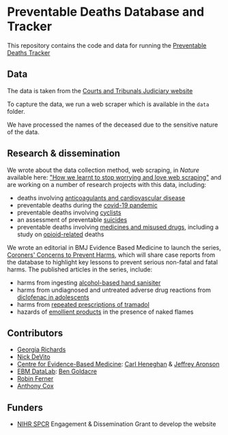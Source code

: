 # Preventable Deaths Database and Tracker

This repository contains the code and data for running the [Preventable Deaths Tracker](http://preventabledeathstracker.net)

## Data

The data is taken from the [Courts and Tribunals Judiciary website](https://www.judiciary.uk/subject/prevention-of-future-deaths/)

To capture the data, we run a web scraper which is available in the `data` folder. 

We have processed the names of the deceased due to the sensitive nature of the data.  


## Research & dissemination 

We wrote about the data collection method, web scraping, in *Nature* available here: ["How we learnt to stop worrying and love web scraping"](https://www.nature.com/articles/d41586-020-02558-0) and are working on a number of research projects with this data, including:
* deaths involving [anticoagulants and cardiovascular disease](https://www.medrxiv.org/content/10.1101/2021.04.28.21256272v2)
* preventable deaths during the [covid-19 pandemic](https://www.medrxiv.org/content/10.1101/2021.07.15.21260589v1)
* preventable deaths involving [cyclists](https://secureservercdn.net/160.153.138.71/ipa.75a.myftpupload.com/wp-content/uploads/2021/09/GCHU-Report-Preventable-Deaths-involving-Cycling-in-England-and-Wales.pdf)
* an assessment of preventable [suicides](https://osf.io/ad4up/)
* preventable deaths involving [medicines and misused drugs](https://osf.io/wq7g5/), including a study on [opioid-related](https://osf.io/ecz4r/) deaths

We wrote an editorial in BMJ Evidence Based Medicine to launch the series, [Coroners' Concerns to Prevent Harms](https://ebm.bmj.com/content/early/2021/01/10/bmjebm-2020-111567), which will share case reports from the database to highlight key lessons to prevent serious non-fatal and fatal harms. The published articles in the series, include:
* harms from ingesting [alcohol-based hand sanisiter](https://ebm.bmj.com/content/26/2/65)
* harms from undiagnosed and untreated adverse drug reactions from [diclofenac in adolescents](https://ebm.bmj.com/content/early/2021/02/09/bmjebm-2020-111640)
* harms from [repeated prescriptions of tramadol](https://ebm.bmj.com/content/early/2021/03/11/bmjebm-2020-111661)
* hazards of [emollient products](https://ebm.bmj.com/content/26/3/131.full) in the presence of naked flames


## Contributors 
* [Georgia Richards](https://www.phc.ox.ac.uk/team/georgia-richards) 
* [Nick DeVito](https://www.phc.ox.ac.uk/team/nicholas-devito) 
* [Centre for Evidence-Based Medicine](https://www.cebm.ox.ac.uk/): [Carl Heneghan](https://www.phc.ox.ac.uk/team/carl-heneghan) & [Jeffrey Aronson](https://www.phc.ox.ac.uk/team/jeffrey-aronson)
* [EBM DataLab](https://ebmdatalab.net/): [Ben Goldacre](https://www.phc.ox.ac.uk/team/ben-goldacre)
* [Robin Ferner](https://www.birmingham.ac.uk/staff/profiles/clinical-sciences/Ferner-Robin.aspx) 
* [Anthony Cox](http://anthonycox.org/about/)

## Funders
* [NIHR SPCR](https://www.spcr.nihr.ac.uk/) Engagement & Dissemination Grant to develop the website 
